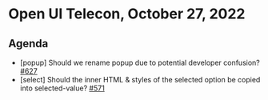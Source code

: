 # Open UI Telecon, October 27, 2022

## Agenda
- [popup] Should we rename popup due to potential developer confusion? [#627](https://github.com/openui/open-ui/issues/627)
- [select] Should the inner HTML & styles of the selected option be copied into selected-value? [#571](https://github.com/openui/open-ui/issues/571)
